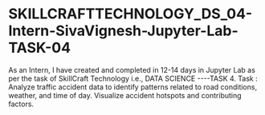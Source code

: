 # SKILLCRAFTTECHNOLOGY_DS_04-Intern-SivaVignesh-Jupyter-Lab-TASK-04
As an Intern, I have created and completed in 12-14 days in Jupyter Lab as per the task of SkillCraft Technology i.e., DATA SCIENCE ----TASK 4.
Task : Analyze traffic accident data to identify patterns related to road conditions, weather, and time of day. Visualize accident hotspots and contributing factors.



